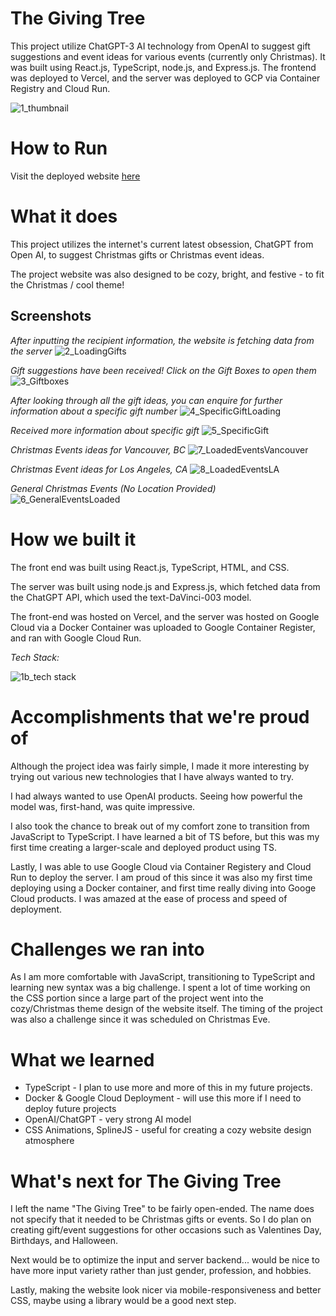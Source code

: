 # The Giving Tree

This project utilize ChatGPT-3 AI technology from OpenAI to suggest gift suggestions and event ideas for various events (currently only Christmas). It was built using React.js, TypeScript, node.js, and Express.js. The frontend was deployed to Vercel, and the server was deployed to GCP via Container Registry and Cloud Run.

![1_thumbnail](./screenshots/1_thumbnail.png)

# How to Run

Visit the deployed website [here](https://thegivingtree.vercel.app/)

# What it does

This project utilizes the internet's current latest obsession, ChatGPT from Open AI, to suggest Christmas gifts or Christmas event ideas. 

The project website was also designed to be cozy, bright, and festive - to fit the Christmas / cool theme!

## Screenshots

*After inputting the recipient information, the website is fetching data from the server*
![2_LoadingGifts](./screenshots/2_LoadingGifts.png)

*Gift suggestions have been received! Click on the Gift Boxes to open them*
![3_Giftboxes](./screenshots/3_Giftboxes.png)

*After looking through all the gift ideas, you can enquire for further information about a specific gift number*
![4_SpecificGiftLoading](./screenshots/4_SpecificGiftLoading.png)

*Received more information about specific gift*
![5_SpecificGift](./screenshots/5_SpecificGift.png)

*Christmas Events ideas for Vancouver, BC*
![7_LoadedEventsVancouver](./screenshots/7_LoadedEventsVancouver.png)

*Christmas Event ideas for Los Angeles, CA*
![8_LoadedEventsLA](./screenshots/8_LoadedEventsLA.png)

*General Christmas Events (No Location Provided)*
![6_GeneralEventsLoaded](./screenshots/6_GeneralEventsLoaded.png)

# How we built it

The front end was built using React.js, TypeScript, HTML, and CSS. 

The server was built using node.js and Express.js, which fetched data from the ChatGPT API, which used the text-DaVinci-003 model. 

The front-end was hosted on Vercel, and the server was hosted on Google Cloud via a Docker Container was uploaded to Google Container Register, and ran with Google Cloud Run.

*Tech Stack:*

![1b_tech stack](./screenshots/1b_tech%20stack.png)

# Accomplishments that we're proud of

Although the project idea was fairly simple, I made it more interesting by trying out various new technologies that I have always wanted to try.

I had always wanted to use OpenAI products. Seeing how powerful the model was, first-hand, was quite impressive.

I also took the chance to break out of my comfort zone to transition from JavaScript to TypeScript. I have learned a bit of TS before, but this was my first time creating a larger-scale and deployed product using TS. 

Lastly, I was able to use Google Cloud via  Container Registery and Cloud Run to deploy the server. I am proud of this since it was also my first time deploying using a Docker container, and first time really diving into Googe Cloud products. I was amazed at the ease of process and speed of deployment.

# Challenges we ran into

As I am more comfortable with JavaScript, transitioning to TypeScript and learning new syntax was a big challenge. I spent a lot of time working on the CSS portion since a large part of the project went into the cozy/Christmas theme design of the website itself. The timing of the project was also a challenge since it was scheduled on Christmas Eve.

# What we learned

- TypeScript - I plan to use more and more of this in my future projects.
- Docker & Google Cloud Deployment - will use this more if I need to deploy future projects
- OpenAI/ChatGPT - very strong AI model
- CSS Animations, SplineJS - useful for creating a cozy website design atmosphere

# What's next for The Giving Tree

I left the name "The Giving Tree" to be fairly open-ended. The name does not specify that it needed to be Christmas gifts or events. So I do plan on creating gift/event suggestions for other occasions such as Valentines Day, Birthdays, and Halloween. 

Next would be to optimize the input and server backend... would be nice to have more input variety rather than just gender, profession, and hobbies.

Lastly, making the website look nicer via mobile-responsiveness and better CSS, maybe using a library would be a good next step.